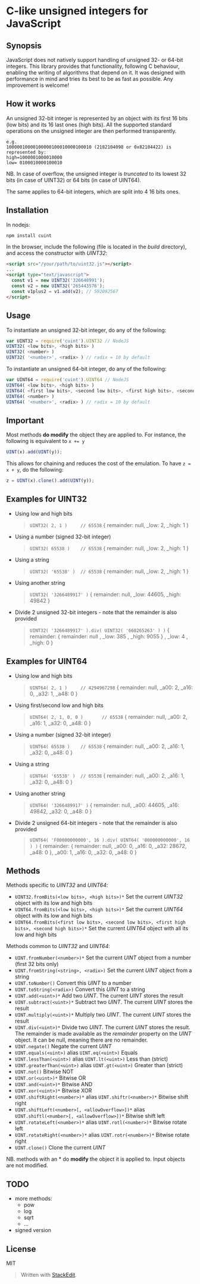 # C-like unsigned integers for JavaScript

## Synopsis

JavaScript does not natively support handling of unsigned 32- or 64-bit integers. This library provides that functionality, following C behaviour, enabling the writing of algorithms that depend on it. It was designed with performance in mind and tries its best to be as fast as possible. Any improvement is welcome!

## How it works

An unsigned 32-bit integer is represented by an object with its first 16 bits (low bits) and its 16 last ones (high bits). All the supported standard operations on the unsigned integer are then performed transparently.

    e.g.
    10000010000100000100010000100010 (2182104098 or 0x82104422) is represented by:
    high=1000001000010000
    low= 0100010000100010

NB.
In case of overflow, the unsigned integer is _truncated_ to its lowest 32 bits (in case of UINT32) or 64 bits (in case of UINT64).

The same applies to 64-bit integers, which are split into 4 16 bits ones.

## Installation

In nodejs:

    npm install cuint

In the browser, include the following (file is located in the _build_ directory), and access the constructor with _UINT32_:

```html
<script src="/your/path/to/uint32.js"></script>
...
<script type="text/javascript">
  const v1 = new UINT32('326648991');
  const v2 = new UINT32('265443576');
  const v1plus2 = v1.add(v2); // 592092567
</script>
```

## Usage

To instantiate an unsigned 32-bit integer, do any of the following:

```js
var UINT32 = require('cuint').UINT32 // NodeJS
UINT32( <low bits>, <high bits> )
UINT32( <number> )
UINT32( '<number>', <radix> ) // radix = 10 by default
```

To instantiate an unsigned 64-bit integer, do any of the following:

```js
var UINT64 = require('cuint').UINT64 // NodeJS
UINT64( <low bits>, <high bits> )
UINT64( <first low bits>, <second low bits>, <first high bits>, <second high bits> )
UINT64( <number> )
UINT64( '<number>', <radix> ) // radix = 10 by default
```

## Important

Most methods **do modify** the object they are applied to. For instance, the following is equivalent to `x += y`

```js
UINT(x).add(UINT(y));
```

This allows for chaining and reduces the cost of the emulation.
To have `z = x + y`, do the following:

```js
z = UINT(x).clone().add(UINT(y));
```

## Examples for UINT32

- Using low and high bits

  > `UINT32( 2, 1 )		// 65538`
  > { remainder: null, \_low: 2, \_high: 1 }

- Using a number (signed 32-bit integer)

  > `UINT32( 65538 ) 	// 65538`
  > { remainder: null, \_low: 2, \_high: 1 }

- Using a string

  > `UINT32( '65538' )	// 65538`
  > { remainder: null, \_low: 2, \_high: 1 }

- Using another string

  > `UINT32( '3266489917' )`
  > { remainder: null, \_low: 44605, \_high: 49842 }

- Divide 2 unsigned 32-bit integers - note that the remainder is also provided
  > `UINT32( '3266489917' ).div( UINT32( '668265263' ) )`
  > { remainder:
  > { remainder: null
  > , \_low: 385
  > , \_high: 9055
  > }
  > , \_low: 4
  > , \_high: 0
  > }

## Examples for UINT64

- Using low and high bits

  > `UINT64( 2, 1 )		// 4294967298`
  > { remainder: null, \_a00: 2, \_a16: 0, \_a32: 1, \_a48: 0 }

- Using first/second low and high bits

  > `UINT64( 2, 1, 0, 0 )		// 65538`
  > { remainder: null, \_a00: 2, \_a16: 1, \_a32: 0, \_a48: 0 }

- Using a number (signed 32-bit integer)

  > `UINT64( 65538 ) 	// 65538`
  > { remainder: null, \_a00: 2, \_a16: 1, \_a32: 0, \_a48: 0 }

- Using a string

  > `UINT64( '65538' )	// 65538`
  > { remainder: null, \_a00: 2, \_a16: 1, \_a32: 0, \_a48: 0 }

- Using another string

  > `UINT64( '3266489917' )`
  > { remainder: null, \_a00: 44605, \_a16: 49842, \_a32: 0, \_a48: 0 }

- Divide 2 unsigned 64-bit integers - note that the remainder is also provided
  > `UINT64( 'F00000000000', 16 ).div( UINT64( '800000000000', 16 ) )`
  > { remainder:
  > { remainder: null,
  > \_a00: 0,
  > \_a16: 0,
  > \_a32: 28672,
  > \_a48: 0 },
  > \_a00: 1,
  > \_a16: 0,
  > \_a32: 0,
  > \_a48: 0 }

## Methods

Methods specific to _UINT32_ and _UINT64_:

- `UINT32.fromBits(<low bits>, <high bits>)*`
  Set the current _UINT32_ object with its low and high bits
- `UINT64.fromBits(<low bits>, <high bits>)*`
  Set the current _UINT64_ object with its low and high bits
- `UINT64.fromBits(<first low bits>, <second low bits>, <first high bits>, <second high bits>)*`
  Set the current _UINT64_ object with all its low and high bits

Methods common to _UINT32_ and _UINT64_:

- `UINT.fromNumber(<number>)*`
  Set the current _UINT_ object from a number (first 32 bits only)
- `UINT.fromString(<string>, <radix>)`
  Set the current _UINT_ object from a string
- `UINT.toNumber()`
  Convert this _UINT_ to a number
- `UINT.toString(<radix>)`
  Convert this _UINT_ to a string
- `UINT.add(<uint>)*`
  Add two _UINT_. The current _UINT_ stores the result
- `UINT.subtract(<uint>)*`
  Subtract two _UINT_. The current _UINT_ stores the result
- `UINT.multiply(<uint>)*`
  Multiply two _UINT_. The current _UINT_ stores the result
- `UINT.div(<uint>)*`
  Divide two _UINT_. The current _UINT_ stores the result.
  The remainder is made available as the _remainder_ property on the _UINT_ object.
  It can be null, meaning there are no remainder.
- `UINT.negate()`
  Negate the current _UINT_
- `UINT.equals(<uint>)` alias `UINT.eq(<uint>)`
  Equals
- `UINT.lessThan(<uint>)` alias `UINT.lt(<uint>)`
  Less than (strict)
- `UINT.greaterThan(<uint>)` alias `UINT.gt(<uint>)`
  Greater than (strict)
- `UINT.not()`
  Bitwise NOT
- `UINT.or(<uint>)*`
  Bitwise OR
- `UINT.and(<uint>)*`
  Bitwise AND
- `UINT.xor(<uint>)*`
  Bitwise XOR
- `UINT.shiftRight(<number>)*` alias `UINT.shiftr(<number>)*`
  Bitwise shift right
- `UINT.shiftLeft(<number>[, <allowOverflow>])*` alias `UINT.shiftl(<number>[, <allowOverflow>])*`
  Bitwise shift left
- `UINT.rotateLeft(<number>)*` alias `UINT.rotl(<number>)*`
  Bitwise rotate left
- `UINT.rotateRight(<number>)*` alias `UINT.rotr(<number>)*`
  Bitwise rotate right
- `UINT.clone()`
  Clone the current _UINT_

NB. methods with an \* do **modify** the object it is applied to. Input objects are not modified.

## TODO

- more methods:
  - pow
  - log
  - sqrt
  - ...
- signed version

## License

MIT

> Written with [StackEdit](https://stackedit.io/).
